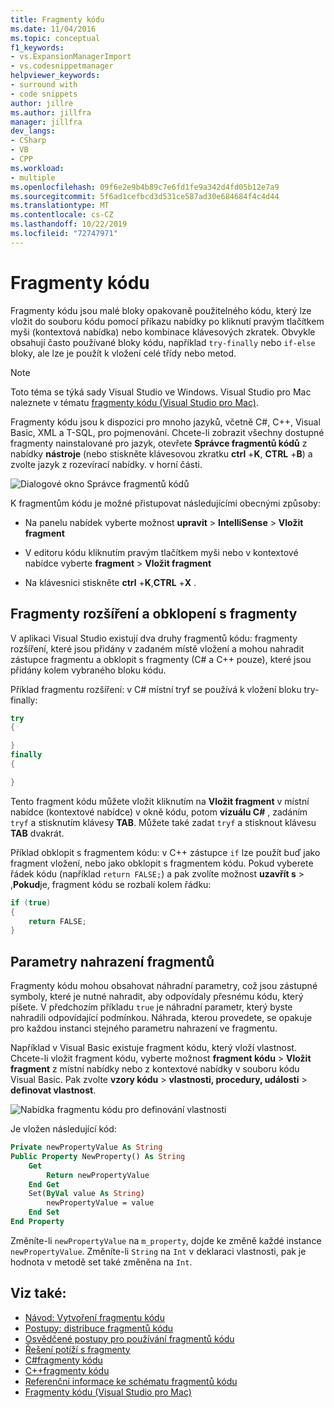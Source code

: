 ```yaml
---
title: Fragmenty kódu
ms.date: 11/04/2016
ms.topic: conceptual
f1_keywords:
- vs.ExpansionManagerImport
- vs.codesnippetmanager
helpviewer_keywords:
- surround with
- code snippets
author: jillre
ms.author: jillfra
manager: jillfra
dev_langs:
- CSharp
- VB
- CPP
ms.workload:
- multiple
ms.openlocfilehash: 09f6e2e9b4b89c7e6fd1fe9a342d4fd05b12e7a9
ms.sourcegitcommit: 5f6ad1cefbcd3d531ce587ad30e684684f4c4d44
ms.translationtype: MT
ms.contentlocale: cs-CZ
ms.lasthandoff: 10/22/2019
ms.locfileid: "72747971"
---
```

# <a name="code-snippets"></a>Fragmenty kódu

Fragmenty kódu jsou malé bloky opakovaně použitelného kódu, který lze vložit do souboru kódu pomocí příkazu nabídky po kliknutí pravým tlačítkem myši (kontextová nabídka) nebo kombinace klávesových zkratek. Obvykle obsahují často používané bloky kódu, například `try-finally` nebo `if-else` bloky, ale lze je použít k vložení celé třídy nebo metod.

> [!NOTE]
> Toto téma se týká sady Visual Studio ve Windows. Visual Studio pro Mac naleznete v tématu [fragmenty kódu (Visual Studio pro Mac)](/visualstudio/mac/snippets).

Fragmenty kódu jsou k dispozici pro mnoho jazyků, včetně C#, C++, Visual Basic, XML a T-SQL, pro pojmenování. Chcete-li zobrazit všechny dostupné fragmenty nainstalované pro jazyk, otevřete **Správce fragmentů kódů** z nabídky **nástroje** (nebo stiskněte klávesovou zkratku **ctrl** +**K**, **CTRL** +**B**) a zvolte jazyk z rozevírací nabídky. v horní části.

![Dialogové okno Správce fragmentů kódů](media/code-snippets-manager.png)

K fragmentům kódu je možné přistupovat následujícími obecnými způsoby:

- Na panelu nabídek vyberte možnost **upravit**  > **IntelliSense**  > **Vložit fragment**

- V editoru kódu kliknutím pravým tlačítkem myši nebo v kontextové nabídce vyberte **fragment**  > **Vložit fragment**

- Na klávesnici stiskněte **ctrl** +**K**,**CTRL** +**X** .

## <a name="expansion-snippets-and-surround-with-snippets"></a>Fragmenty rozšíření a obklopení s fragmenty

V aplikaci Visual Studio existují dva druhy fragmentů kódu: fragmenty rozšíření, které jsou přidány v zadaném místě vložení a mohou nahradit zástupce fragmentu a obklopit s fragmenty (C# a C++ pouze), které jsou přidány kolem vybraného bloku kódu.

Příklad fragmentu rozšíření: v C# místní tryf se používá k vložení bloku try-finally:

```csharp
try
{

}
finally
{

}
```

Tento fragment kódu můžete vložit kliknutím na **Vložit fragment** v místní nabídce (kontextové nabídce) v okně kódu, potom **vizuálu C#** , zadáním `tryf` a stisknutím klávesy **TAB**. Můžete také zadat `tryf` a stisknout klávesu **TAB** dvakrát.

Příklad obklopit s fragmentem kódu: v C++ zástupce `if` lze použít buď jako fragment vložení, nebo jako obklopit s fragmentem kódu. Pokud vyberete řádek kódu (například `return FALSE;`) a pak zvolíte možnost **uzavřít s**  > ,**Pokud**je, fragment kódu se rozbalí kolem řádku:

```cpp
if (true)
{
    return FALSE;
}
```

## <a name="snippet-replacement-parameters"></a>Parametry nahrazení fragmentů

Fragmenty kódu mohou obsahovat náhradní parametry, což jsou zástupné symboly, které je nutné nahradit, aby odpovídaly přesnému kódu, který píšete. V předchozím příkladu `true` je náhradní parametr, který byste nahradili odpovídající podmínkou. Náhrada, kterou provedete, se opakuje pro každou instanci stejného parametru nahrazení ve fragmentu.

Například v Visual Basic existuje fragment kódu, který vloží vlastnost. Chcete-li vložit fragment kódu, vyberte možnost **fragment kódu**  > **Vložit fragment** z místní nabídky nebo z kontextové nabídky v souboru kódu Visual Basic. Pak zvolte **vzory kódu**  > **vlastnosti, procedury, události**  > **definovat vlastnost**.

![Nabídka fragmentu kódu pro definování vlastnosti](media/code-snippets-vb-property.png)

Je vložen následující kód:

```vb
Private newPropertyValue As String
Public Property NewProperty() As String
    Get
        Return newPropertyValue
    End Get
    Set(ByVal value As String)
        newPropertyValue = value
    End Set
End Property
```

Změníte-li `newPropertyValue` na `m_property`, dojde ke změně každé instance `newPropertyValue`. Změníte-li `String` na `Int` v deklaraci vlastnosti, pak je hodnota v metodě set také změněna na `Int`.

## <a name="see-also"></a>Viz také:

- [Návod: Vytvoření fragmentu kódu](../ide/walkthrough-creating-a-code-snippet.md)
- [Postupy: distribuce fragmentů kódu](../ide/how-to-distribute-code-snippets.md)
- [Osvědčené postupy pro používání fragmentů kódu](../ide/best-practices-for-using-code-snippets.md)
- [Řešení potíží s fragmenty](../ide/troubleshooting-snippets.md)
- [C#fragmenty kódu](../ide/visual-csharp-code-snippets.md)
- [C++fragmenty kódu](../ide/visual-cpp-code-snippets.md)
- [Referenční informace ke schématu fragmentů kódu](../ide/code-snippets-schema-reference.md)
- [Fragmenty kódu (Visual Studio pro Mac)](/visualstudio/mac/snippets)
